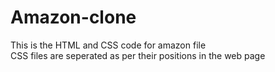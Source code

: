 # Amazon-clone
This is the HTML and CSS code for amazon file <br>
CSS files are seperated as per their positions in the web page
